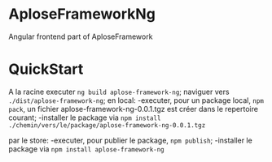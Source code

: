# AploseFrameworkNg

Angular frontend part of AploseFramework


# QuickStart
A la racine executer `ng build aplose-framework-ng`;
naviguer vers `./dist/aplose-framework-ng`;
en local:
    -executer, pour un package local, `npm pack`, un fichier aplose-framework-ng-0.0.1.tgz est créer dans le repertoire courant;
    -installer le package via `npm install ./chemin/vers/le/package/aplose-framework-ng-0.0.1.tgz`

par le store:
    -executer, pour publier le package, `npm publish`;
    -installer le package via `npm install aplose-framework-ng`